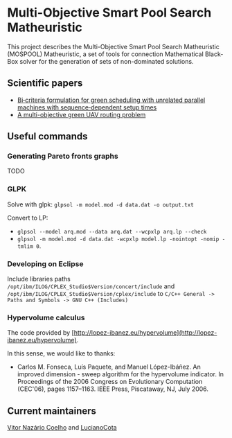 # Multi-Objective Smart Pool Search Matheuristic

This project describes the Multi-Objective Smart Pool Search Matheuristic (MOSPOOL) Matheuristic, a set of tools for connection Mathematical Black-Box solver for the generation of sets of non-dominated solutions.


## Scientific papers

* [Bi‐criteria formulation for green scheduling with unrelated parallel machines with sequence‐dependent setup times](https://onlinelibrary.wiley.com/doi/abs/10.1111/itor.12566)
* [A multi-objective green UAV routing problem](https://www.sciencedirect.com/science/article/pii/S0305054817301028)

## Useful commands

### Generating Pareto fronts graphs

TODO

### GLPK

Solve with glpk:
`glpsol -m model.mod -d data.dat -o output.txt`

Convert to LP:

* `glpsol --model arq.mod --data arq.dat --wcpxlp arq.lp --check`
* `glpsol -m model.mod -d data.dat -wcpxlp model.lp -nointopt -nomip -tmlim 0`.

### Developing on Eclipse

Include libraries paths `/opt/ibm/ILOG/CPLEX_Studio$Version/concert/include` and
`/opt/ibm/ILOG/CPLEX_Studio$Version/cplex/include` to `C/C++ General -> Paths and Symbols -> GNU C++ (Includes)`

### Hypervolume calculus

The code provided by [http://lopez-ibanez.eu/hypervolume](http://lopez-ibanez.eu/hypervolume).

In this sense, we would like to thanks:

* Carlos M. Fonseca, Luís Paquete, and Manuel López-Ibáñez. An improved dimension - sweep algorithm for the hypervolume indicator. In Proceedings of the 2006 Congress on Evolutionary Computation (CEC'06), pages 1157–1163. IEEE Press, Piscataway, NJ, July 2006.

## Current maintainers

[Vitor Nazário Coelho](https://github.com/vncoelho) and [LucianoCota](https://github.com/lucianocota)
